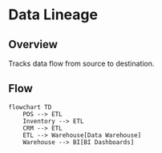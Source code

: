 # Data Lineage

## Overview
Tracks data flow from source to destination.

## Flow
```mermaid
flowchart TD
    POS --> ETL
    Inventory --> ETL
    CRM --> ETL
    ETL --> Warehouse[Data Warehouse]
    Warehouse --> BI[BI Dashboards]
```
